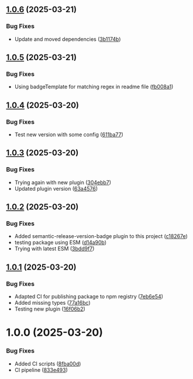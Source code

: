 ## [1.0.6](https://github.com/lcaparros/semantic-release-version-badge/compare/v1.0.5...v1.0.6) (2025-03-21)


### Bug Fixes

* Update and moved dependencies ([3b1174b](https://github.com/lcaparros/semantic-release-version-badge/commit/3b1174ba48ca56cb08cf2ac741cb7b5657a3d785))

## [1.0.5](https://github.com/lcaparros/semantic-release-version-badge/compare/v1.0.4...v1.0.5) (2025-03-21)


### Bug Fixes

* Using badgeTemplate for matching regex in readme file ([fb008a1](https://github.com/lcaparros/semantic-release-version-badge/commit/fb008a1134f596e46016f0bca0467b3ef355d04e))

## [1.0.4](https://github.com/lcaparros/semantic-release-version-badge/compare/v1.0.3...v1.0.4) (2025-03-20)


### Bug Fixes

* Test new version with some config ([611ba77](https://github.com/lcaparros/semantic-release-version-badge/commit/611ba77719fbe11b9c044890f36169c30cbf9d0e))

## [1.0.3](https://github.com/lcaparros/semantic-release-version-badge/compare/v1.0.2...v1.0.3) (2025-03-20)


### Bug Fixes

* Trying again with new plugin ([304ebb7](https://github.com/lcaparros/semantic-release-version-badge/commit/304ebb7c558e580de4f5dd9f90ffb46d431ff5d3))
* Updated plugin version ([63a4576](https://github.com/lcaparros/semantic-release-version-badge/commit/63a457698306b25e3d9672a96a3153bc0e15b9a4))

## [1.0.2](https://github.com/lcaparros/semantic-release-version-badge/compare/v1.0.1...v1.0.2) (2025-03-20)


### Bug Fixes

* Added semantic-release-version-badge plugin to this project ([c18267e](https://github.com/lcaparros/semantic-release-version-badge/commit/c18267ea2e0a1a2d5df5a89fd64465ae943d78e6))
* testing package using ESM ([d14a90b](https://github.com/lcaparros/semantic-release-version-badge/commit/d14a90b62bd393a0ce609bd14ad75f095468f17d))
* Trying with latest ESM ([3bdd9f7](https://github.com/lcaparros/semantic-release-version-badge/commit/3bdd9f744038013c38e9857342cd952935972059))

## [1.0.1](https://github.com/lcaparros/semantic-release-version-badge/compare/v1.0.0...v1.0.1) (2025-03-20)


### Bug Fixes

* Adapted CI for publishing package to npm registry ([7eb6e54](https://github.com/lcaparros/semantic-release-version-badge/commit/7eb6e54616e633b1f000034c4de3dc0d2511a0e1))
* Added missing types ([77a16bc](https://github.com/lcaparros/semantic-release-version-badge/commit/77a16bcfded4d66bc524a54b55ef2610f1561686))
* Testing new plugin ([16f06b2](https://github.com/lcaparros/semantic-release-version-badge/commit/16f06b2c7b30e2f31845f172c56ab24f400a8ebf))

# 1.0.0 (2025-03-20)


### Bug Fixes

* Added CI scripts ([8fba00d](https://github.com/lcaparros/semantic-release-version-badge/commit/8fba00d4324d81d6a05b5c6998eb15ddb3afb75c))
* CI pipeline ([833e493](https://github.com/lcaparros/semantic-release-version-badge/commit/833e4930964b85570cd67bd6527c451963d7905e))
